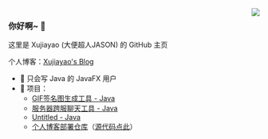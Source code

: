 <img align="right" src="https://github-readme-stats.vercel.app/api?username=xujiayao147&show_icons=true&icon_color=66ccff&text_color=718096&bg_color=ffffff" />

### 你好啊~ 👋

这里是 Xujiayao (大便超人JASON) 的 GitHub 主页

个人博客：[Xujiayao's Blog](https://blog.xujiayao.top/)

- :orange_book: 只会写 Java 的 JavaFX 用户
- :hammer: 项目：
  - [GIF签名图生成工具 - Java](https://github.com/Xujiayao147/GIFSignaturesGenerator)
  - [服务器跨服聊天工具 - Java](https://github.com/Xujiayao147/MCDiscordChat)
  - [Untitled - Java](https://github.com/Xujiayao147/Untitled)
  - [个人博客部署仓库](https://github.com/Xujiayao147/Xujiayao147.github.io)（[源代码点此](https://github.com/Xujiayao147/BlogSource)）

